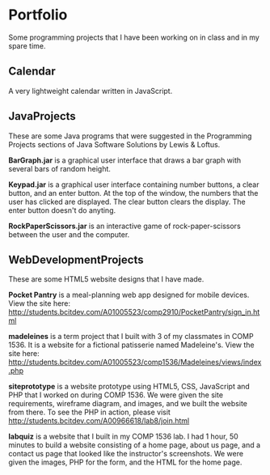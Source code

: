 # Portfolio
Some programming projects that I have been working on in class and in
my spare time.

## Calendar
A very lightweight calendar written in JavaScript.

## JavaProjects
These are some Java programs that were suggested in the Programming 
Projects sections of Java Software Solutions by Lewis & Loftus.

**BarGraph.jar** is a graphical user interface that draws a bar graph
with several bars of random height.

**Keypad.jar** is a graphical user interface containing number buttons, a 
clear button, and an enter button. At the top of the window, the 
numbers that the user has clicked are displayed. The clear button 
clears the display. The enter button doesn't do anyting.

**RockPaperScissors.jar** is an interactive game of rock-paper-scissors
between the user and the computer.

## WebDevelopmentProjects
These are some HTML5 website designs that I have made.

**Pocket Pantry** is a meal-planning web app designed for mobile devices.
View the site here:
http://students.bcitdev.com/A01005523/comp2910/PocketPantry/sign_in.html

**madeleines** is a term project that I built with 3 of my classmates in
COMP 1536. It is a website for a fictional patisserie named Madeleine's.
View the site here: 
http://students.bcitdev.com/A01005523/comp1536/Madeleines/views/index.php

**siteprototype** is a website prototype using HTML5, CSS, JavaScript and
PHP that I worked on during COMP 1536. We were given the site 
requirements, wireframe diagram, and images, and we built the website
from there. To see the PHP in action, please
visit http://students.bcitdev.com/A00966618/lab8/join.html

**labquiz** is a website that I built in my COMP 1536 lab. I had 1 hour,
50 minutes to build a website consisting of a home page, about us page,
and a contact us page that looked like the instructor's screenshots. We
were given the images, PHP for the form, and the HTML for the home page.